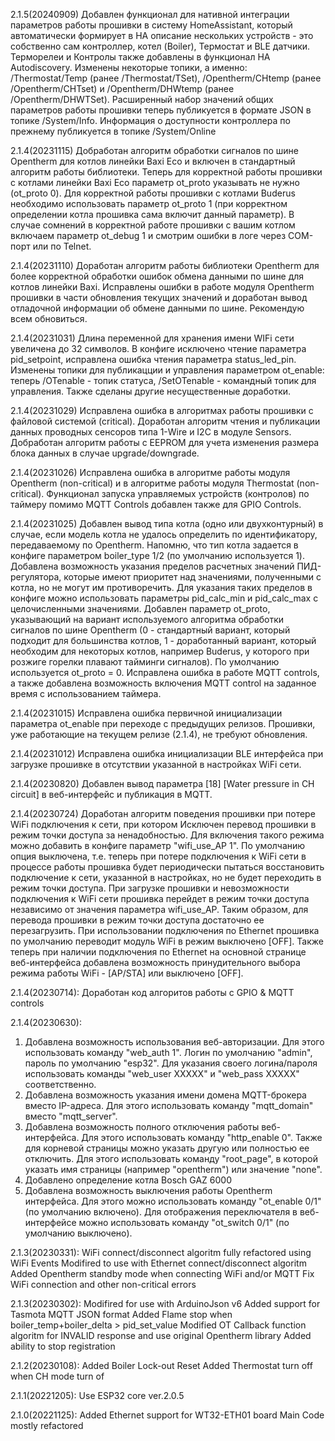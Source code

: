 2.1.5(20240909)
Добавлен функционал для нативной интеграции параметров работы прошивки в систему HomeAssistant, который автоматически формирует  в HA описание нескольких устройств - это собственно сам контроллер, котел (Boiler), Термостат и BLE датчики. Терморелеи и Контролы также добавлены в функционал HA Autodiscovery.
Изменены некоторые топики, а именно: /Thermostat/Temp (ранее /Thermostat/TSet), /Opentherm/CHtemp (ранее /Opentherm/CHTset) и /Opentherm/DHWtemp (ранее /Opentherm/DHWTSet).
Расширенный набор значений общих параметров работы прошивки теперь публикуется в формате JSON в топике /System/Info. Информация о доступности контроллера по прежнему публикуется в топике /System/Online

2.1.4(20231115)
Добработан алгоритм обработки сигналов по шине Opentherm для котлов линейки Baxi Eco и включен в стандартный алгоритм работы библиотеки. Теперь для корректной работы прошивки с котлами линейки Baxi Eco параметр ot_proto указывать не нужно (ot_proto 0). Для корректной работы прошивки с котлами Buderus необходимо использовать параметр ot_proto 1 (при корректном определении котла прошивка сама включит данный параметр). В случае сомнений в корректной работе прошивки с вашим котлом включаем параметр ot_debug 1 и смотрим ошибки в логе через COM-порт или по Telnet.

2.1.4(20231110)
Доработан алгоритм работы библиотеки Opentherm для более корректной обработки ошибок обмена данными по шине для котлов линейки Baxi. Исправлены ошибки в работе модуля Opentherm прошивки в части обновления текущих значений и доработан вывод отладочной информации об обмене данными по шине. Рекомендую всем обновиться.

2.1.4(20231031)
Длина переменной для хранения имени WIFi сети увеличена до 32 символов.
В конфиге исключено чтение параметра pid_setpoint, исправлена ошибка чтения параметра status_led_pin.
Изменены топики для публикацции и управления параметром ot_enable: теперь /OTenable - топик статуса, /SetOTenable - командный топик для управления. Также сделаны другие несущественные доработки.

2.1.4(20231029)
Исправлена ошибка в алгоритмах работы прошивки с файловой системой (critical).
Доработан алгоритм чтения и публикации данных проводных сенсоров типа 1-Wire и I2C в модуле Sensors. 
Добработан алгоритм работы с EEPROM для учета изменения размера блока данных в случае upgrade/downgrade.

2.1.4(20231026)
Исправлена ошибка в алгоритме работы модуля Opentherm (non-critical) и в алгоритме работы модуля Thermostat (non-critical). 
Функционал запуска управляемых устройств (контролов) по таймеру помимо MQTT Controls добавлен также для GPIO Controls.

2.1.4(20231025)
Добавлен вывод типа котла (одно или двухконтурный) в случае, если модель котла не удалось определить по идентификатору, передаваемому по Opentherm. Напомню, что тип котла задается в конфиге параметром boiler_type 1/2 (по умолчанию используется 1).
Добавлена возможность указания пределов расчетных значений ПИД-регулятора, которые имеют приоритет над значениями, полученными с котла, но не могут им противоречить. Для указания таких пределов в конфиге можно использовать параметры pid_calc_min и pid_calc_max с целочисленными значениями.
Добавлен параметр ot_proto, указывающий на вариант используемого алгоритма обработки сигналов по шине Opentherm (0 - 
стандартный вариант, который подходит для большинства котлов, 1 - доработанный вариант, который необходим для некоторых котлов, например Buderus, у которого при розжиге горелки плавают тайминги сигналов). По умолчанию используется ot_proto = 0.
Исправлена ошибка в работе MQTT controls, а также добавлена возможность включения MQTT control на заданное время с использованием таймера.

2.1.4(20231015)
Исправлена ошибка первичной инициализации параметра ot_enable при переходе с предыдущих релизов. Прошивки, уже работающие на текущем релизе (2.1.4), не требуют обновления.

2.1.4(20231012)
Исправлена ошибка инициализации BLE интерфейса при загрузке прошивке в отсутствии указанной в настройках WiFi сети. 

2.1.4(20230820)
Добавлен вывод параметра [18] [Water pressure in CH circuit] в веб-интерфейс и публикация в MQTT.

2.1.4(20230724)
Доработан алгоритм поведения прошивки при потере WiFi подключения к сети, при котором Исключен перевод прошивки в режим точки доступа за ненадобностью. Для включения такого режима можно добавить в конфиге параметр "wifi_use_AP 1". По умолчанию опция выключена, т.е. теперь при потере подключения к WiFi сети в процессе работы прошивка будет периодически пытаться восстановить подключение к сети, указанной в настройках, но не будет переходить в режим точки доступа. При загрузке прошивки и невозможности подключения к WiFi сети прошивка перейдет в режим точки доступа независимо от значения параметра wifi_use_AP. Таким образом, для перевода прошивки в режим точки доступа достаточно ее перезагрузить. При использовании подключения по Ethernet прошивка по умолчанию переводит модуль WiFi в режим выключено [OFF]. Также теперь при наличии подключения по Ethernet на основной странице веб-интерфейса добавлена возможность принудительного выбора режима работы WiFi - [AP/STA] или выключено [OFF].

2.1.4(20230714):
Доработан код алгоритов работы с GPIO & MQTT controls

2.1.4(20230630):
1. Добавлена возможность использования веб-авторизации.
Для этого использовать команду "web_auth 1". Логин по умолчанию "admin", пароль по умолчанию "esp32".
Для указания своего логина/пароля использовать команды "web_user XXXXX" и "web_pass XXXXX" соответственно.
2. Добавлена возможность указания имени домена MQTT-брокера вместо IP-адреса. Для этого использовать команду "mqtt_domain" вместо "mqtt_server".
3. Добавлена возможность полного отключения работы веб-интерфейса. Для этого использовать команду "http_enable 0".
Также для корневой страницы можно указать другую или полностью ее отключить. Для этого использовать команду "root_page", в которой указать имя страницы (например "opentherm") или значение "none".
4. Добавлено определение котла Bosch GAZ 6000
5. Добавлена возможность выключения работы Opentherm интерфейса. Для этого можно использовать команду "ot_enable 0/1" (по умолчанию включено). Для отображения переключателя в веб-интерфейсе можно использовать команду "ot_switch 0/1" (по умолчанию выключено).

2.1.3(20230331):
WiFi connect/disconnect algoritm fully refactored using WiFi Events
Modifired to use with Ethernet connect/disconnect algoritm
Added Opentherm standby mode when connecting WiFi and/or MQTT
Fix WiFi connection and other non-critical errors

2.1.3(20230302):
Modifired for use with ArduinoJson v6
Added support for Tasmota MQTT JSON format
Added Flame stop when boiler_temp+boiler_delta > pid_set_value
Modified OT Callback function algoritm for INVALID response and use original Opentherm library
Added ability to stop registration

2.1.2(20230108):
Added Boiler Lock-out Reset
Added Thermostat turn off when CH mode turn of

2.1.1(20221205):
Use ESP32 core ver.2.0.5

2.1.0(20221125):
Added Ethernet support for WT32-ETH01 board
Main Code mostly refactored
